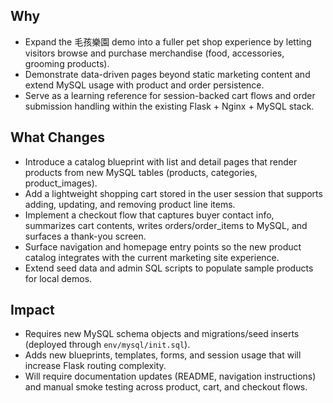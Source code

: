 ## Why
- Expand the 毛孩樂園 demo into a fuller pet shop experience by letting visitors browse and purchase merchandise (food, accessories, grooming products).
- Demonstrate data-driven pages beyond static marketing content and extend MySQL usage with product and order persistence.
- Serve as a learning reference for session-backed cart flows and order submission handling within the existing Flask + Nginx + MySQL stack.

## What Changes
- Introduce a catalog blueprint with list and detail pages that render products from new MySQL tables (products, categories, product_images).
- Add a lightweight shopping cart stored in the user session that supports adding, updating, and removing product line items.
- Implement a checkout flow that captures buyer contact info, summarizes cart contents, writes orders/order_items to MySQL, and surfaces a thank-you screen.
- Surface navigation and homepage entry points so the new product catalog integrates with the current marketing site experience.
- Extend seed data and admin SQL scripts to populate sample products for local demos.

## Impact
- Requires new MySQL schema objects and migrations/seed inserts (deployed through `env/mysql/init.sql`).
- Adds new blueprints, templates, forms, and session usage that will increase Flask routing complexity.
- Will require documentation updates (README, navigation instructions) and manual smoke testing across product, cart, and checkout flows.
